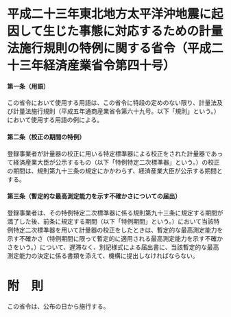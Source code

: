 # 平成二十三年東北地方太平洋沖地震に起因して生じた事態に対応するための計量法施行規則の特例に関する省令（平成二十三年経済産業省令第四十号）
#### 第一条（用語）
この省令において使用する用語は、この省令に特段の定めのない限り、計量法及び計量法施行規則（平成五年通商産業省令第六十九号。以下「規則」という。）において使用する用語の例による。
#### 第二条（校正の期間の特例）
登録事業者が計量器の校正に用いる特定標準器による校正をされた計量器であって経済産業大臣が公示するもの（以下「特例特定二次標準器」という。）の校正の期間は、規則第九十三条の規定にかかわらず、経済産業大臣が公示する期間とする。
#### 第三条（暫定的な最高測定能力を示す不確かさについての届出）
登録事業者は、その特例特定二次標準器に係る規則第九十三条に規定する期間が満了した後、前条に規定する期間（以下「特例期間」という。）において当該特例特定二次標準器を用いて計量器の校正をしたときは、暫定的な最高測定能力を示す不確かさ（特例期間に限って暫定的に適用される最高測定能力を示す不確かさをいう。）について、遅滞なく、別記様式による届出書に、当該暫定的な最高測定能力の決定に係る書類を添えて、機構に提出しなければならない。
# 附　則
この省令は、公布の日から施行する。
